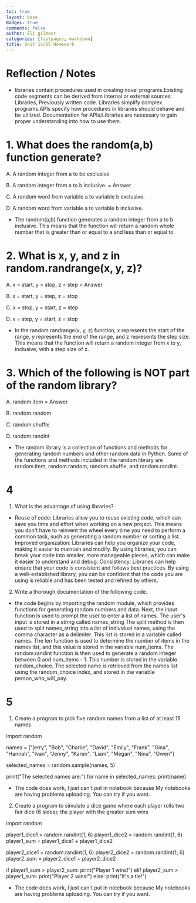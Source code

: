 ```yaml
---
toc: true
layout: base
Badges: true
comments: false
author: Eli gilmour
categories: [fastpages, markdown]
title: Unit 14/15 Homework
---
```


# Reflection / Notes

- libraries contain procedures used in creating novel programs.Existing code segments can be derived from internal or external sources: Libraries, Previously written code.
Libraries simplify complex programs.APIs specify how procedures in libraries should behave and be utilized. Documentation for APIs/Libraries are necessary to gain proper understanding into how to use them.

# 1. What does the random(a,b) function generate? 

A. A random integer from a to be exclusive

B. A random integer from a to b inclusive. = Answer

C. A random word from variable a to variable b exclusive.

D. A random word from variable a to variable b inclusive.

- The random(a,b) function generates a random integer from a to b inclusive. This means that the function will return a random whole number that is greater than or equal to a and less than or equal to 

# 2. What is x, y, and z in random.randrange(x, y, z)?

A. x = start, y = stop, z = step = Answer

B. x = start, y = step, z = stop

C. x = stop, y = start, z = step 

D. x = step, y = start, z = stop

- In the random.randrange(x, y, z) function, x represents the start of the range, y represents the end of the range, and z represents the step size. This means that the function will return a random integer from x to y, inclusive, with a step size of z. 

# 3. Which of the following is NOT part of the random library?

A. random.item = Answer

B. random.random

C. random.shuffle

D. random.randint

- The random library is a collection of functions and methods for generating random numbers and other random data in Python. Some of the functions and methods included in the random library are random.item, random.random, random.shuffle, and random.randint. 

# 4 

1. What is the advantage of using libraries? 

- Reuse of code: Libraries allow you to reuse existing code, which can save you time and effort when working on a new project. This means you don't have to reinvent the wheel every time you need to perform a common task, such as generating a random number or sorting a list. Improved organization: Libraries can help you organize your code, making it easier to maintain and modify. By using libraries, you can break your code into smaller, more manageable pieces, which can make it easier to understand and debug. Consistency: Libraries can help ensure that your code is consistent and follows best practices. By using a well-established library, you can be confident that the code you are using is reliable and has been tested and refined by others.

2. Write a thorough documentation of the following code.

- the code begins by importing the random module, which provides functions for generating random numbers and data. Next, the input function is used to prompt the user to enter a list of names. The user's input is stored in a string called names_string
The split method is then used to split names_string into a list of individual names, using the comma character as a delimiter. This list is stored in a variable called names. The len function is used to determine the number of items in the names list, and this value is stored in the variable num_items. The random.randint function is then used to generate a random integer between 0 and num_items - 1. This number is stored in the variable random_choice. The selected name is retrieved from the names list using the random_choice index, and stored in the variable person_who_will_pay.

# 5

1. Create a program to pick five random names from a list of at least 15 names

import random

names = ["jerry", "Bob", "Charlie", "David", "Emily", "Frank", "Gina", "Hannah", "Ivan", "Jenny", "Karen", "Liam", "Megan", "Nina", "Owen"]

selected_names = random.sample(names, 5)

print("The selected names are:")
for name in selected_names:
    print(name)

- The code does work, I just can't put in notebook because My notebooks are having problems uploading. You can try if you want.
2. Create a program to simulate a dice game where each player rolls 
two fair dice (6 sides); the player with the greater sum wins

import random

player1_dice1 = random.randint(1, 6)
player1_dice2 = random.randint(1, 6)
player1_sum = player1_dice1 + player1_dice2

player2_dice1 = random.randint(1, 6)
player2_dice2 = random.randint(1, 6)
player2_sum = player2_dice1 + player2_dice2

if player1_sum > player2_sum:
  print("Player 1 wins!")
elif player2_sum > player1_sum:
  print("Player 2 wins!")
else:
  print("It's a tie!")

- The code does work, I just can't put in notebook because My notebooks are having problems uploading. You can try if you want.